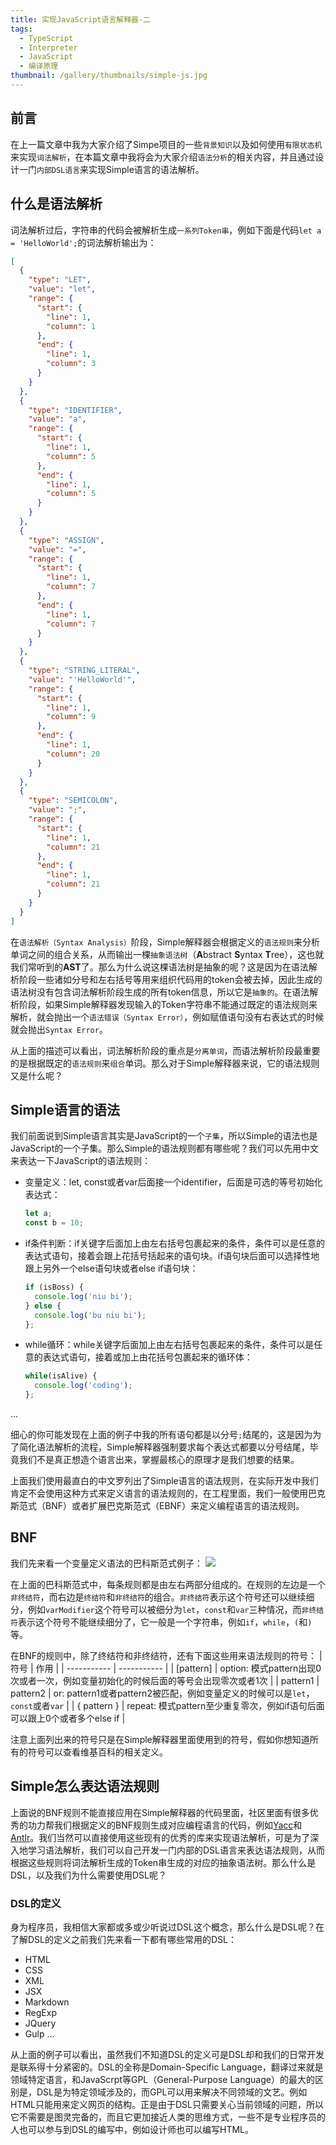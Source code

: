 ```yaml
---
title: 实现JavaScript语言解释器-二
tags:
  - TypeScript
  - Interpreter
  - JavaScript
  - 编译原理
thumbnail: /gallery/thumbnails/simple-js.jpg
---
```


## 前言
在上一篇文章中我为大家介绍了Simpe项目的一些`背景知识`以及如何使用`有限状态机`来实现`词法解析`，在本篇文章中我将会为大家介绍`语法分析`的相关内容，并且通过设计一门`内部DSL语言`来实现Simple语言的语法解析。

## 什么是语法解析
词法解析过后，字符串的代码会被解析生成`一系列Token串`，例如下面是代码`let a = 'HelloWorld';`的词法解析输出为：
```json
[
  {
    "type": "LET",
    "value": "let",
    "range": {
      "start": {
        "line": 1,
        "column": 1
      },
      "end": {
        "line": 1,
        "column": 3
      }
    }
  },
  {
    "type": "IDENTIFIER",
    "value": "a",
    "range": {
      "start": {
        "line": 1,
        "column": 5
      },
      "end": {
        "line": 1,
        "column": 5
      }
    }
  },
  {
    "type": "ASSIGN",
    "value": "=",
    "range": {
      "start": {
        "line": 1,
        "column": 7
      },
      "end": {
        "line": 1,
        "column": 7
      }
    }
  },
  {
    "type": "STRING_LITERAL",
    "value": "'HelloWorld'",
    "range": {
      "start": {
        "line": 1,
        "column": 9
      },
      "end": {
        "line": 1,
        "column": 20
      }
    }
  },
  {
    "type": "SEMICOLON",
    "value": ";",
    "range": {
      "start": {
        "line": 1,
        "column": 21
      },
      "end": {
        "line": 1,
        "column": 21
      }
    }
  }
]
```

在`语法解析（Syntax Analysis）`阶段，Simple解释器会根据定义的`语法规则`来分析单词之间的组合关系，从而输出一棵`抽象语法树`（**A**bstract **S**yntax **T**ree），这也就我们常听到的**AST**了。那么为什么说这棵语法树是抽象的呢？这是因为在语法解析阶段一些诸如分号和左右括号等用来组织代码用的token会被去掉，因此生成的语法树没有包含词法解析阶段生成的所有token信息，所以它是`抽象的`。在语法解析阶段，如果Simple解释器发现输入的Token字符串不能通过既定的语法规则来解析，就会抛出一个`语法错误（Syntax Error）`，例如赋值语句没有右表达式的时候就会抛出`Syntax Error`。

从上面的描述可以看出，词法解析阶段的重点是`分离单词`，而语法解析阶段最重要的是根据既定的`语法规则`来`组合`单词。那么对于Simple解释器来说，它的语法规则又是什么呢？

## Simple语言的语法
我们前面说到Simple语言其实是JavaScript的一个`子集`，所以Simple的语法也是JavaScript的一个子集。那么Simple的语法规则都有哪些呢？我们可以先用中文来表达一下JavaScript的语法规则：
* 变量定义：let, const或者var后面接一个identifier，后面是可选的等号初始化表达式：
  ```ts
  let a;
  const b = 10;
  ```
* if条件判断：if关键字后面加上由左右括号包裹起来的条件，条件可以是任意的表达式语句，接着会跟上花括号括起来的语句块。if语句块后面可以选择性地跟上另外一个else语句块或者else if语句块：
  ```ts
  if (isBoss) {
    console.log('niu bi');
  } else {
    console.log('bu niu bi');
  };
  ```
* while循环：while关键字后面加上由左右括号包裹起来的条件，条件可以是任意的表达式语句，接着或加上由花括号包裹起来的循环体：
  ```ts
  while(isAlive) {
    console.log('coding');
  };
  ```
...

细心的你可能发现在上面的例子中我的所有语句都是以分号`;`结尾的，这是因为为了简化语法解析的流程，Simple解释器强制要求每个表达式都要以分号结尾，毕竟我们不是真正想造个语言出来，掌握最核心的原理才是我们想要的结果。

上面我们使用最直白的中文罗列出了Simple语言的语法规则，在实际开发中我们肯定不会使用这种方式来定义语言的语法规则的，在工程里面，我们一般使用巴克斯范式（BNF）或者扩展巴克斯范式（EBNF）来定义编程语言的语法规则。

## BNF
我们先来看一个变量定义语法的巴科斯范式例子：
![](/images/simple/bnf.png)

在上面的巴科斯范式中，每条规则都是由左右两部分组成的。在规则的左边是一个`非终结符`，而右边是`终结符`和`非终结符`的组合。`非终结符`表示这个符号还可以继续细分，例如`varModifier`这个符号可以被细分为`let`，`const`和`var`三种情况，而`非终结符`表示这个符号不能继续细分了，它一般是一个字符串，例如`if`，`while`，`(`和`)`等。

在BNF的规则中，除了终结符和非终结符，还有下面这些用来语法规则的符号：
| 符号      | 作用 |
| ----------- | ----------- |
| [pattern]   | option: 模式pattern出现0次或者一次，例如变量初始化的时候后面的等号会出现零次或者1次        |
| pattern1 | pattern2   | or: pattern1或者pattern2被匹配，例如变量定义的时候可以是`let`，`const`或者`var`        |
| { pattern }      | repeat: 模式pattern至少重复零次，例如if语句后面可以跟上0个或者多个else if       |

注意上面列出来的符号只是在Simple解释器里面使用到的符号，假如你想知道所有的符号可以查看维基百科的相关定义。

## Simple怎么表达语法规则
上面说的BNF规则不能直接应用在Simple解释器的代码里面，社区里面有很多优秀的功力帮我们根据定义的BNF规则生成对应编程语言的代码，例如[Yacc](http://dinosaur.compilertools.net/yacc/index.html)和[Antlr](https://www.antlr.org/)。我们当然可以直接使用这些现有的优秀的库来实现语法解析，可是为了深入地学习语法解析，我们可以自己开发一门内部的DSL语言来表达语法规则，从而根据这些规则将词法解析生成的Token串生成的对应的抽象语法树。那么什么是DSL，以及我们为什么需要使用DSL呢？

### DSL的定义
身为程序员，我相信大家都或多或少听说过DSL这个概念，那么什么是DSL呢？在了解DSL的定义之前我们先来看一下都有哪些常用的DSL：
* HTML
* CSS
* XML
* JSX
* Markdown
* RegExp
* JQuery
* Gulp
...

从上面的例子可以看出，虽然我们不知道DSL的定义可是DSL却和我们的日常开发是联系得十分紧密的。DSL的全称是Domain-Specific Language，翻译过来就是领域特定语言，和JavaScrpt等GPL（General-Purpose Language）的最大的区别是，DSL是为特定领域涉及的，而GPL可以用来解决不同领域的文艺。例如HTML只能用来定义网页的结构。正是由于DSL只需要关心当前领域的问题，所以它不需要是图灵完备的，而且它更加接近人类的思维方式，一些不是专业程序员的人也可以参与到DSL的编写中，例如设计师也可以编写HTML。